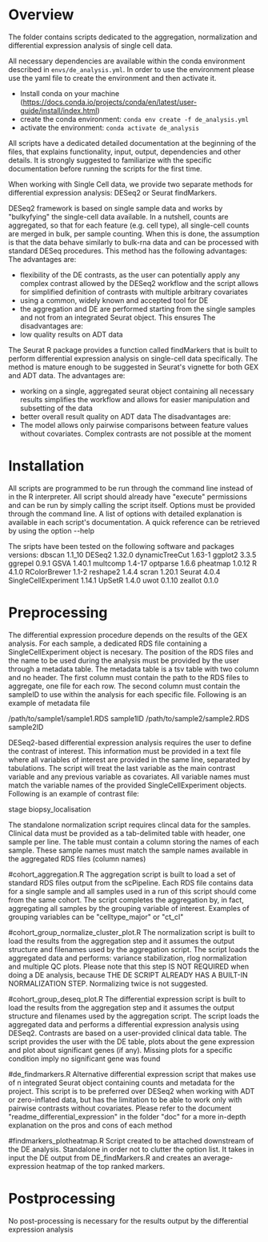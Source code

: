# Overview
The folder contains scripts dedicated to the aggregation, normalization and differential expression analysis of single cell data.

All necessary dependencies are available within the conda environment described in `envs/de_analysis.yml`.
In order to use the environment please use the yaml file to create the environment and then activate it.
- Install conda on your machine (https://docs.conda.io/projects/conda/en/latest/user-guide/install/index.html)
- create the conda environment: `conda env create -f de_analysis.yml`
- activate the environment: `conda activate de_analysis`

All scripts have a dedicated detailed documentation at the beginning of the files, that explains functionality, input, output, dependencies and other details. It is strongly suggested to familiarize with the specific documentation before running the scripts for the first time.

When working with Single Cell data, we provide two separate methods for differential expression analysis: DESeq2 or Seurat findMarkers.

DESeq2 framework is based on single sample data and works by "bulkyfying" the single-cell data available. In a nutshell, counts are aggregated, so that for each feature (e.g. cell type), all single-cell counts are merged in bulk, per sample counting. When this is done, the assumption is that the data behave similarly to bulk-rna data and can be processed with standard DESeq procedures. This method has the following advantages:
The advantages are:
- flexibility of the DE contrasts, as the user can potentially apply any complex contrast allowed by the DESeq2 workflow and the script allows for simplified definition of contrasts with multiple arbitrary covariates
- using a common, widely known and accepted tool for DE
- the aggregation and DE are performed starting from the single samples and not from an integrated Seurat object. This ensures
The disadvantages are:
- low quality results on ADT data

The Seurat R package provides a function called findMarkers that is built to perform differential expression analysis on single-cell data specifically. The method is mature enough to be suggested in Seurat's vignette for both GEX and ADT data.
The advantages are:
- working on a single, aggregated seurat object containing all necessary results simplifies the workflow and allows for easier manipulation and subsetting of the data
- better overall result quality on ADT data
The disadvantages are:
- The model allows only pairwise comparisons between feature values without covariates. Complex contrasts are not possible at the moment

# Installation
All scripts are programmed to be run through the command line instead of in the R interpreter. All script should already have "execute" permissions and can be run by simply calling the script itself.
Options must be provided through the command line. A list of options with detailed explanation is available in each script's documentation. A quick reference can be retrieved by using the option --help

The sripts have been tested on the following software and packages versions:
dbscan 1.1_10
DESeq2 1.32.0
dynamicTreeCut 1.63-1
ggplot2 3.3.5
ggrepel 0.9.1
GSVA 1.40.1
multcomp 1.4-17
optparse 1.6.6
pheatmap 1.0.12
R 4.1.0
RColorBrewer 1.1-2
reshape2 1.4.4
scran 1.20.1
Seurat 4.0.4
SingleCellExperiment 1.14.1
UpSetR 1.4.0
uwot 0.1.10
zeallot 0.1.0

# Preprocessing
The differential expression procedure depends on the results of the GEX analysis. For each sample, a dedicated RDS file containing a SingleCellExperiment object is necesary.
The position of the RDS files and the name to be used during the analysis must be provided by the user through a metadata table. The metadata table is a tsv table with two column and no header. The first column must contain the path to the RDS files to aggregate, one file for each row. The second column must contain the sampleID to use within the analysis for each specific file. Following is an example of metadata file

/path/to/sample1/sample1.RDS    sample1ID
/path/to/sample2/sample2.RDS    sample2ID

DESeq2-based differential expression analysis requires the user to define the contrast of interest. This information must be provided in a text file where all variables of interest are provided in the same line, separated by tabulations. The script will treat the last variable as the main contrast variable and any previous variable as covariates. All variable names must match the variable names of the provided SingleCellExperiment objects. Following is an example of contrast file:

stage   biopsy_localisation

The standalone normalization script requires clincal data for the samples. Clinical data must be provided as a tab-delimited table with header, one sample per line. The table must contain a column storing the names of each sample. These sample names must match the sample names available in the aggregated RDS files (column names)

#cohort_aggregation.R
The aggregation script is built to load a set of standard RDS files output from the scPipeline. Each RDS file contains data for a single sample and all samples used in a run of this script should come from the same cohort.
The script completes the aggregation by, in fact, aggregating all samples by the grouping variable of interest. Examples of grouping variables can be "celltype_major" or "ct_cl"

#cohort_group_normalize_cluster_plot.R
The normalization script is built to load the results from the aggregation step and it assumes the output structure and filenames used by the aggregation script.
The script loads the aggregated data and performs: variance stabilization, rlog normalization and multiple QC plots.
Please note that this step IS NOT REQUIRED when doing a DE analysis, because THE DE SCRIPT ALREADY HAS A BUILT-IN NORMALIZATION STEP. Normalizing twice is not suggested.

#cohort_group_deseq_plot.R
The differential expression script is built to load the results from the aggregation step and it assumes the output structure and filenames used by the aggregation script.
The script loads the aggregated data and performs a differential expression analysis using DESeq2. Contrasts are based on a user-provided clinical data table. The script provides the user with the DE table, plots about the gene expression and plot about significant genes (if any). Missing plots for a specific condition imply no significant gene was found

#de_findmarkers.R
Alternative differential expression script that makes use of n integrated Seurat object containing counts and metadata for the project. This script is to be preferred over DESeq2 when working with ADT or zero-inflated data, but has the limitation to be able to work only with pairwise contrasts without covariates. Please refer to the document "readme_differential_expression" in the folder "doc" for a more in-depth explanation on the pros and cons of each method

#findmarkers_plotheatmap.R
Script created to be attached downstream of the DE analysis. Standalone in order not to clutter the option list.
It takes in input the DE output from DE_findMarkers.R and creates an average-expression heatmap of the top ranked markers.

# Postprocessing
No post-processing is necessary for the results output by the differential expression analysis
